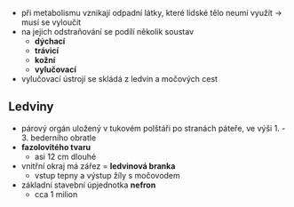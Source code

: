 - při metabolismu vznikají odpadní látky, které lidské tělo neumí využít → musí se vyloučit
- na jejich odstraňování se podílí několik soustav
	- **dýchací**
	- **trávicí**
	- **kožní**
	- **vylučovací**
- vylučovací ústrojí se skládá z ledvin a močových cest
## Ledviny
- párový orgán uložený v tukovém polštáři po stranách páteře, ve výši 1. - 3. bederního obratle
- **fazolovitého tvaru**
	- asi 12 cm dlouhé
- vnitřní okraj má zářez = **ledvinová branka**
	- vstup tepny a výstup žíly s močovodem
- základní stavební úpjednotka **nefron**
	- cca 1 milion